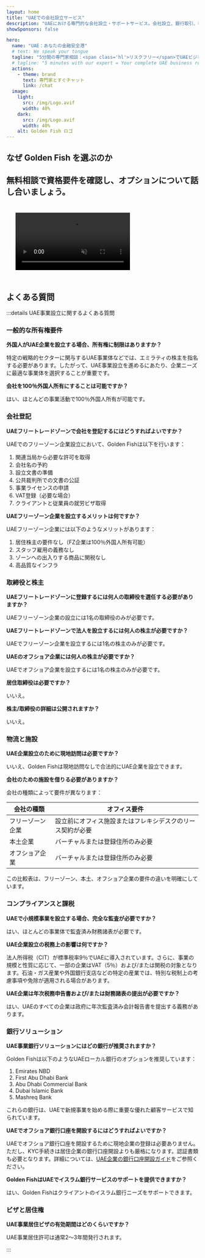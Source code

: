 ```yaml
---
layout: home
title: "UAEでの会社設立サービス"
description: "UAEにおける専門的な会社設立・サポートサービス。会社設立、銀行取引、税務、法務、ビザソリューションを提供。承認後のみの支払い。"
showSponsors: false

hero:
  name: "UAE：あなたの金融安全港"
  # text: We speak your tongue
  tagline: "5分間の専門家相談：<span class='hl'>リスクフリー</span>でUAEビジネスを始める方法を発見"
  # tagline: "5 minutes with our expert = Your complete UAE business roadmap"
  actions:
    - theme: brand
      text: 専門家とすぐチャット
      link: /chat
  image:
    light:
      src: /img/Logo.avif
      width: 40%
    dark:
      src: /img/Logo.avif
      width: 40%
    alt: Golden Fish ロゴ
---
```


<FeatureBlock :card="{
  title: '会社設立ガイド',
  details: '**Free Zone、オフショア、Mainland、支店**での会社設立完全ガイド。\n\n* Free ZoneとMainlandで100%外国人所有が可能\n* 低税率 - 法人税9%のみ\n* 為替管理なし - 簡単な資本送金\n\n[詳細を見る](/uae-business/offer/company-registration/)',
  link: '/uae-business/offer/company-registration/',
  src: {
    light: '/img/iStock-2051326997.avif',
    dark: '/img/iStock-1448478309.jpg',
    width: '100%'
  },
  inversion: false
}" />

<FeatureBlock :card="{
  title: '銀行取引ソリューション',
  details: 'UAEの信頼できる銀行で法人口座または個人口座を簡単に開設。\n\n* 政府承認のための完全なPROサービス\n* 包括的な銀行パッケージ設定\n* **96%の成功率**\n\n[詳細を見る](/uae-business/offer/banking/)',
  link: '/uae-business/offer/banking/',
  src: {
    light: '/img/iStock-2153786564.avif',
    dark: '/img/iStock-2166793628.avif',
    width: '100%'
  },
  inversion: true
}" />

<FeatureBlock :card="{
  title: 'Golden Visa と居住権',
  details: 'スムーズな申請プロセスで長期居住のためのUAE **Golden Visa** を取得。\n\n* **6ヶ月ごとのUAE入国不要**\n* 条件を満たせば10年間有効で更新可能\n* 92%の成功率\n\n[詳細を見る](/uae-business/offer/golden-visa/)',
  link: '/uae-business/offer/golden-visa/',
  src: {
    light: '/img/iStock-1312241253.avif',
    dark: '/img/ILONMASKID.webp',
    width: '100%'
  },
  inversion: false
}" />

<FeatureCards :features="[
  {
    title: 'コンプライアンスサービス',
    details: '当社の専門家が、ESRレポートやUBO申告を含むUAEの複雑な規制要件をサポートします。',
    items: [],
    linkText: '詳細を見る',
    link: '/uae-business/company-registration/Protect-Your-Business',
    icon: {
      light: '/img/iStock-1299393716.avif',
      dark: '/img/iStock-2149731304.avif',
      alt: 'コンプライアンスサービス'
    }
  },
  {
    title: '法人税・付加価値税',
    details: '連邦税務局（FTA）との法人税・付加価値税の義務を確実に遵守するための専門家によるアドバイス。',
    items: [],
    linkText: '詳細を見る',
    link: '/uae-business/company-registration/accounting-legal',
    icon: {
      light: '/img/iStock-1018285934.avif',
      dark: '/img/iStock-584576538.avif',
      alt: '税務サービス'
    }
  },
  {
    title: '法務サービス',
    details: '法務チームがM&A、企業再編、資金調達、紛争解決に関するUAEの法律についてアドバイスを提供します。',
    items: [],
    linkText: '詳細を見る',
    link: '/uae-business/company-registration/Protect-Your-Business',
    icon: {
      light: '/img/iStock-650045508.avif',
      dark: '/img/iStock-1498627598.avif',
      alt: '法務サービス'
    }
  },
  {
    title: '会計・給与計算',
    details: '当社の会計士が、帳簿記帳、照合、給与計算、監査サポートを提供し、採用コストを削減します。',
    items: [],
    linkText: '詳細を見る',
    link: '/resources/contacts',
    icon: {
      light: '/img/iStock-1022793868.avif',
      dark: '/img/iStock-1320130292.jpg',
      alt: '会計サービス'
    }
  },
]" />

## なぜ Golden Fish を選ぶのか

<BenefitsList :features="[
  {
    icon: '🏢',
    title: 'UAEでの現地専門知識',
    text: 'ドバイの専門スタッフが、プロセスの各段階で専門的なガイダンスを提供します。'
  },
  {
    icon: '📊',
    title: '実証された成功率',
    text: '当社のプレミアム処理サービスを通じて、90%以上の承認率を誇り、数百件のビザ、銀行口座、企業登録の実績があります。'
  },
  {
    icon: '💸',
    title: '**成功報酬制**',
    text: '[承認後のみの支払い](/uae-business/benefits/success-based-fees)。隠れた費用のない完全な透明性を提供します。'
  },
]" />

## 無料相談で資格要件を確認し、オプションについて話し合いましょう。

<video autoplay muted playsinline style="padding: 24px">
  <source src="/img/iStock-2185906461.mp4" type="video/mp4">
</video>

<ContactFormModalNav buttonText="専門家に相談する" formStyle="display: block; margin: 1rem auto;"/>

## よくある質問

:::details UAE事業設立に関するよくある質問

### 一般的な所有権要件

**外国人がUAE企業を設立する場合、所有権に制限はありますか？**

特定の戦略的セクターに関与するUAE事業体などでは、エミラティの株主を指名する必要があります。したがって、UAE事業設立を進めるにあたり、企業ニーズに最適な事業体を選択することが重要です。

**会社を100％外国人所有にすることは可能ですか？**

はい、ほとんどの事業活動で100％外国人所有が可能です。

### 会社登記

**UAEフリートレードゾーンで会社を登記するにはどうすればよいですか？**

UAEでのフリーゾーン企業設立において、Golden Fishは以下を行います：

1. 関連当局から必要な許可を取得
2. 会社名の予約
3. 設立文書の準備
4. 公共裁判所での文書の公証
5. 事業ライセンスの申請
6. VAT登録（必要な場合）
7. クライアントと従業員の就労ビザ取得

**UAEフリーゾーン企業を設立するメリットは何ですか？**

UAEフリーゾーン企業には以下のようなメリットがあります：

1. 居住株主の要件なし（FZ企業は100％外国人所有可能）
2. スタッフ雇用の義務なし
3. ゾーンへの出入りする商品に関税なし
4. 高品質なインフラ

### 取締役と株主

**UAEフリートレードゾーンに登録するには何人の取締役を選任する必要がありますか？**

UAEフリーゾーン企業の設立には1名の取締役のみが必要です。

**UAEフリートレードゾーンで法人を設立するには何人の株主が必要ですか？**

UAEでフリーゾーン企業を設立するには1名の株主のみが必要です。

**UAEのオフショア企業には何人の株主が必要ですか？**

UAEでオフショア企業を設立するには1名の株主のみが必要です。

**居住取締役は必要ですか？**

いいえ。

**株主/取締役の詳細は公開されますか？**

いいえ。

### 物流と施設

**UAE企業設立のために現地訪問は必要ですか？**

いいえ、Golden Fishは現地訪問なしで合法的にUAE企業を設立できます。

**会社のための施設を借りる必要がありますか？**

会社の種類によって要件が異なります：

| 会社の種類 | オフィス要件 |
| ----------------- | --------------------------------------------------------------------------------------- |
| フリーゾーン企業 | 設立前にオフィス施設またはフレキシデスクのリース契約が必要 |
| 本土企業 | バーチャルまたは登録住所のみ必要 |
| オフショア企業 | バーチャルまたは登録住所のみ必要 |

この比較表は、フリーゾーン、本土、オフショア企業の要件の違いを明確にしています。

### コンプライアンスと課税

**UAEで小規模事業を設立する場合、完全な監査が必要ですか？**

はい、ほとんどの事業体で監査済み財務諸表が必要です。

**UAE企業設立の税務上の影響は何ですか？**

法人所得税（CIT）が標準税率9％でUAEに導入されています。さらに、事業の規模と性質に応じて、一部の企業はVAT（5％）および/または関税の対象となります。石油・ガス産業や外国銀行支店などの特定の産業では、特別な税制上の考慮事項や免除が適用される場合があります。

**UAE企業は年次税務申告書および/または財務諸表の提出が必要ですか？**

はい、UAEのすべての企業は政府に年次監査済み会計報告書を提出する義務があります。

### 銀行ソリューション

**UAE事業銀行ソリューションにはどの銀行が推奨されますか？**

Golden Fishは以下のようなUAEローカル銀行のオプションを推奨しています：

1. Emirates NBD
2. First Abu Dhabi Bank
3. Abu Dhabi Commercial Bank
4. Dubai Islamic Bank
5. Mashreq Bank

これらの銀行は、UAEで新規事業を始める際に重要な優れた顧客サービスで知られています。

**UAEでオフショア銀行口座を開設するにはどうすればよいですか？**

UAEでオフショア銀行口座を開設するために現地企業の登録は必要ありません。ただし、KYC手続きは居住企業の銀行口座開設よりも厳格になります。認証書類も必要となります。詳細については、[UAE企業の銀行口座開設ガイド](./uae-business/company-registration/banking)をご参照ください。

**Golden FishはUAEでイスラム銀行サービスのサポートを提供できますか？**

はい、Golden Fishはクライアントのイスラム銀行ニーズをサポートできます。

### ビザと居住権

**UAE事業居住ビザの有効期間はどのくらいですか？**

UAE事業居住許可は通常2〜3年間発行されます。

:::